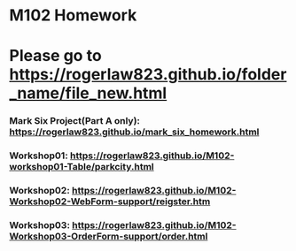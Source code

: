 # M102 Homework
# Please go to https://rogerlaw823.github.io/folder_name/file_new.html

### Mark Six Project(Part A only): https://rogerlaw823.github.io/mark_six_homework.html

### Workshop01: https://rogerlaw823.github.io/M102-workshop01-Table/parkcity.html

### Workshop02: https://rogerlaw823.github.io/M102-Workshop02-WebForm-support/reigster.htm

### Workshop03: https://rogerlaw823.github.io/M102-Workshop03-OrderForm-support/order.html
